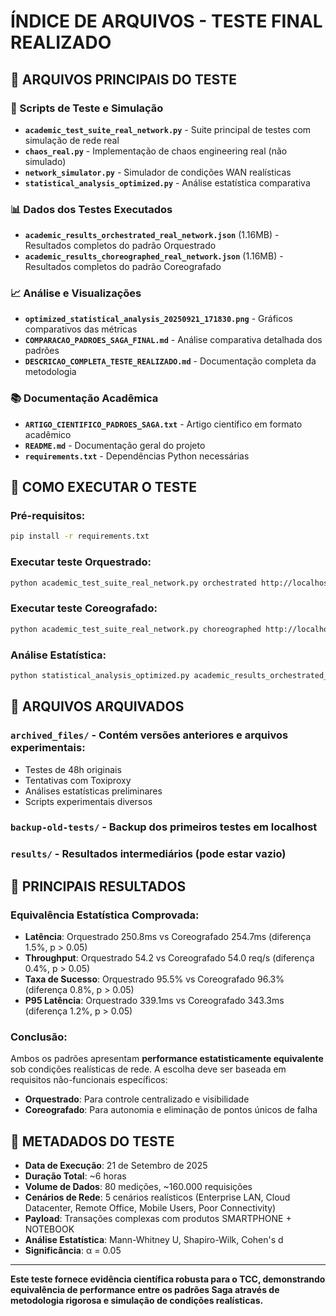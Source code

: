 # ÍNDICE DE ARQUIVOS - TESTE FINAL REALIZADO

## 📁 ARQUIVOS PRINCIPAIS DO TESTE

### **🧪 Scripts de Teste e Simulação**
- **`academic_test_suite_real_network.py`** - Suite principal de testes com simulação de rede real
- **`chaos_real.py`** - Implementação de chaos engineering real (não simulado)
- **`network_simulator.py`** - Simulador de condições WAN realísticas
- **`statistical_analysis_optimized.py`** - Análise estatística comparativa

### **📊 Dados dos Testes Executados**
- **`academic_results_orchestrated_real_network.json`** (1.16MB) - Resultados completos do padrão Orquestrado
- **`academic_results_choreographed_real_network.json`** (1.16MB) - Resultados completos do padrão Coreografado

### **📈 Análise e Visualizações**
- **`optimized_statistical_analysis_20250921_171830.png`** - Gráficos comparativos das métricas
- **`COMPARACAO_PADROES_SAGA_FINAL.md`** - Análise comparativa detalhada dos padrões
- **`DESCRICAO_COMPLETA_TESTE_REALIZADO.md`** - Documentação completa da metodologia

### **📚 Documentação Acadêmica**
- **`ARTIGO_CIENTIFICO_PADROES_SAGA.txt`** - Artigo científico em formato acadêmico
- **`README.md`** - Documentação geral do projeto
- **`requirements.txt`** - Dependências Python necessárias

## 🔧 COMO EXECUTAR O TESTE

### **Pré-requisitos:**
```bash
pip install -r requirements.txt
```

### **Executar teste Orquestrado:**
```bash
python academic_test_suite_real_network.py orchestrated http://localhost:3000
```

### **Executar teste Coreografado:**
```bash
python academic_test_suite_real_network.py choreographed http://localhost:3000
```

### **Análise Estatística:**
```bash
python statistical_analysis_optimized.py academic_results_orchestrated_real_network.json academic_results_choreographed_real_network.json
```

## 📂 ARQUIVOS ARQUIVADOS

### **`archived_files/`** - Contém versões anteriores e arquivos experimentais:
- Testes de 48h originais
- Tentativas com Toxiproxy
- Análises estatísticas preliminares
- Scripts experimentais diversos

### **`backup-old-tests/`** - Backup dos primeiros testes em localhost

### **`results/`** - Resultados intermediários (pode estar vazio)

## 🎯 PRINCIPAIS RESULTADOS

### **Equivalência Estatística Comprovada:**
- **Latência**: Orquestrado 250.8ms vs Coreografado 254.7ms (diferença 1.5%, p > 0.05)
- **Throughput**: Orquestrado 54.2 vs Coreografado 54.0 req/s (diferença 0.4%, p > 0.05)
- **Taxa de Sucesso**: Orquestrado 95.5% vs Coreografado 96.3% (diferença 0.8%, p > 0.05)
- **P95 Latência**: Orquestrado 339.1ms vs Coreografado 343.3ms (diferença 1.2%, p > 0.05)

### **Conclusão:**
Ambos os padrões apresentam **performance estatisticamente equivalente** sob condições realísticas de rede. A escolha deve ser baseada em requisitos não-funcionais específicos:

- **Orquestrado**: Para controle centralizado e visibilidade
- **Coreografado**: Para autonomia e eliminação de pontos únicos de falha

## 📝 METADADOS DO TESTE

- **Data de Execução**: 21 de Setembro de 2025
- **Duração Total**: ~6 horas
- **Volume de Dados**: 80 medições, ~160.000 requisições
- **Cenários de Rede**: 5 cenários realísticos (Enterprise LAN, Cloud Datacenter, Remote Office, Mobile Users, Poor Connectivity)
- **Payload**: Transações complexas com produtos SMARTPHONE + NOTEBOOK
- **Análise Estatística**: Mann-Whitney U, Shapiro-Wilk, Cohen's d
- **Significância**: α = 0.05

---

**Este teste fornece evidência científica robusta para o TCC, demonstrando equivalência de performance entre os padrões Saga através de metodologia rigorosa e simulação de condições realísticas.**